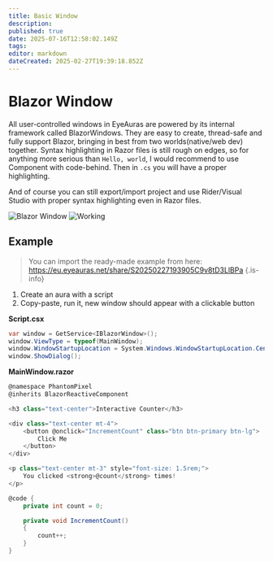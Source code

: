 ```yaml
---
title: Basic Window
description: 
published: true
date: 2025-07-16T12:58:02.149Z
tags: 
editor: markdown
dateCreated: 2025-02-27T19:39:18.852Z
---
```


# Blazor Window
All user-controlled windows in EyeAuras are powered by its internal framework called BlazorWindows. 
They are easy to create, thread-safe and fully support Blazor, bringing in best from two worlds(native/web dev) together.
Syntax highlighting in Razor files is still rough on edges, so for anything more serious than `Hello, world`, I would recommend to use Component with code-behind. Then in `.cs` you will have a proper highlighting.

And of course you can still export/import project and use Rider/Visual Studio with proper syntax highlighting even in Razor files.
 
![Blazor Window](https://s3.eyeauras.net/media/2025/02/NVIDIA_Overlay_XRahnHfM6ayTo7lA.png)
![Working](https://s3.eyeauras.net/media/2025/02/NVIDIA_Overlay_n2fqzy1i8MZi1OqM.png)

## Example 
> You can import the ready-made example from here: https://eu.eyeauras.net/share/S20250227193905C9v8tD3LlBPa
{.is-info}

1. Create an aura with a script
2. Copy-paste, run it, new window should appear with a clickable button

**Script.csx**
```csharp
var window = GetService<IBlazorWindow>();
window.ViewType = typeof(MainWindow);
window.WindowStartupLocation = System.Windows.WindowStartupLocation.CenterScreen;
window.ShowDialog();
```

**MainWindow.razor**
```csharp
@namespace PhantomPixel
@inherits BlazorReactiveComponent

<h3 class="text-center">Interactive Counter</h3>

<div class="text-center mt-4">
    <button @onclick="IncrementCount" class="btn btn-primary btn-lg">
        Click Me
    </button>
</div>

<p class="text-center mt-3" style="font-size: 1.5rem;">
    You clicked <strong>@count</strong> times!
</p>

@code {
    private int count = 0;

    private void IncrementCount()
    {
        count++;
    }
}
```